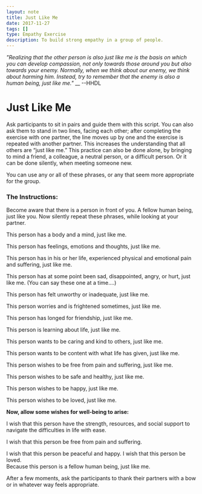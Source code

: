 ```yaml
---
layout: note
title: Just Like Me
date: 2017-11-27
tags: []
type: Empathy Exercise
description: To build strong empathy in a group of people.
---
```


*"Realizing that the other person is also just like me is the basis on which you can develop compassion, not only towards those around you but also towards your enemy. Normally, when we think about our enemy, we think about harming him. Instead, try to remember that the enemy is also a human being, just like me."* __ --HHDL

# Just Like Me

Ask participants to sit in pairs and guide them with this script. You can also ask them to stand in two lines, facing each other; after completing the exercise with one partner, the line moves up by one and the exercise is repeated with another partner.  This increases the understanding that all others are “just like me.”  This practice can also be done alone, by bringing to mind a friend, a colleague, a neutral person, or a difficult person.  Or it can be done silently, when meeting someone new.  

You can use any or all of these phrases, or any that seem more appropriate for the group.  

### The Instructions: 

Become aware that there is a person in front of you. A fellow human being, just like you.
Now silently repeat these phrases, while looking at your partner.


This person has a body and a mind, just like me.

This person has feelings, emotions and thoughts, just like me.

This person has in his or her life, experienced physical and emotional pain and suffering, just like me.

This person has at some point been sad, disappointed, angry, or hurt, just like me. (You can say these one at a time....)

This person has felt unworthy or inadequate, just like me. 

This person worries and is frightened sometimes, just like me.

This person has longed for friendship, just like me. 

This person is learning about life, just like me.

This person wants to be caring and kind to others, just like me.

This person wants to be content with what life has given, just like me.

This person wishes to be free from pain and suffering, just like me.

This person wishes to be safe and healthy, just like me.

This person wishes to be happy, just like me.

This person wishes to be loved, just like me.  

**Now, allow some wishes for well-being to arise:**

I wish that this person have the strength, resources, and social support to navigate the difficulties in life with ease.

I wish that this person be free from pain and suffering.

I wish that this person be peaceful and happy.
I wish that this person be loved.  
Because this person is a fellow human being, just like me.


After a few moments, ask the participants to thank their partners with a bow or in whatever way feels appropriate.  
